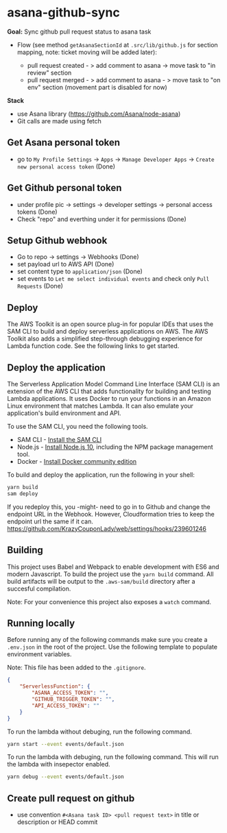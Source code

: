 # asana-github-sync

**Goal:** Sync github pull request status to asana task

-   Flow (see method `getAsanaSectionId` at `.src/lib/github.js` for section mapping, note: ticket moving will be added later):

    -   pull request created - > add comment to asana -> move task to "in review" section
    -   pull request merged - > add comment to asana - > move task to "on env" section (movement part is disabled for now)

**Stack**

-   use Asana library (https://github.com/Asana/node-asana)
-   Git calls are made using fetch

## Get Asana personal token

-   go to `My Profile Settings` -> `Apps` -> `Manage Developer Apps` -> `Create new personal access token` (Done)

## Get Github personal token

-   under profile pic -> settings -> developer settings -> personal access tokens (Done)
-   Check "repo" and everthing under it for permissions (Done)

## Setup Github webhook

-   Go to repo -> settings -> Webhooks (Done)
-   set payload url to AWS API (Done)
-   set content type to `application/json` (Done)
-   set events to `Let me select individual events` and check only `Pull Requests` (Done)

## Deploy

The AWS Toolkit is an open source plug-in for popular IDEs that uses the SAM CLI to build and deploy serverless applications on AWS. The AWS Toolkit also adds a simplified step-through debugging experience for Lambda function code. See the following links to get started.

## Deploy the application

The Serverless Application Model Command Line Interface (SAM CLI) is an extension of the AWS CLI that adds functionality for building and testing Lambda applications. It uses Docker to run your functions in an Amazon Linux environment that matches Lambda. It can also emulate your application's build environment and API.

To use the SAM CLI, you need the following tools.

-   SAM CLI - [Install the SAM CLI](https://docs.aws.amazon.com/serverless-application-model/latest/developerguide/serverless-sam-cli-install.html)
-   Node.js - [Install Node.js 10](https://nodejs.org/en/), including the NPM package management tool.
-   Docker - [Install Docker community edition](https://hub.docker.com/search/?type=edition&offering=community)

To build and deploy the application, run the following in your shell:

```bash
yarn build
sam deploy
```

If you redeploy this, you -might- need to go in to Github and change the endpoint URL in the Webhook.
However, Cloudformation tries to keep the endpoint url the same if it can.
https://github.com/KrazyCouponLady/web/settings/hooks/239601246

## Building

This project uses Babel and Webpack to enable development with ES6 and modern Javascript. To build the project use the `yarn build` command. All build artifacts will be output to the `.aws-sam/build` directory after a succesful compilation.

Note: For your convenience this project also exposes a `watch` command.

## Running locally

Before running any of the following commands make sure you create a `.env.json` in the root of the project. Use the following template to populate environment variables.

Note: This file has been added to the `.gitignore`.

```json
{
    "ServerlessFunction": {
        "ASANA_ACCESS_TOKEN": "",
        "GITHUB_TRIGGER_TOKEN": "",
        "API_ACCESS_TOKEN": ""
    }
}
```

To run the lambda without debuging, run the following command.

```bash
yarn start --event events/default.json
```

To run the lambda with debuging, run the following command. This will run the lambda with insepector enabled.

```bash
yarn debug --event events/default.json
```

## Create pull request on github

-   use convention `#<Asana task ID> <pull request text>` in title or description or HEAD commit

